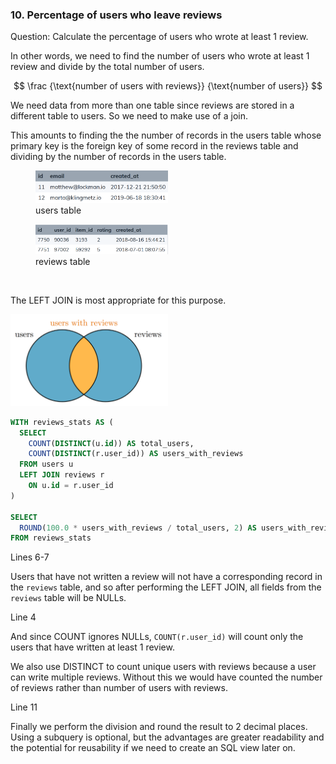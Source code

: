### 10. Percentage of users who leave reviews 

Question: Calculate the percentage of users who wrote at least 1 review.

In other words, we need to find the number of users who wrote at least 1 review and divide by the total number of users.

$$ \frac
{\text{number of users with reviews}}
{\text{number of users}}
$$


We need data from more than one table since reviews are stored in a different table to users. So we need to make use of a join.

This amounts to finding the the number of records in the users table whose primary key is the foreign key of some record in the reviews table and dividing by the number of records in the users table.

<figure>
    <img src="images/users_table.png" width=50%>
    <figcaption>users table</figcaption>
</figure>
<figure>
    <img src="images/reviews_table.png" width=50%>
    <figcaption>reviews table</figcaption>
</figure>

</br >

The LEFT JOIN is most appropriate for this purpose.

<img src="images/users_reviews_diagram.png" width=50%>

```sql {.line-numbers highlight=[4, 6-7, 11]}
WITH reviews_stats AS (
  SELECT 
    COUNT(DISTINCT(u.id)) AS total_users,
    COUNT(DISTINCT(r.user_id)) AS users_with_reviews
  FROM users u
  LEFT JOIN reviews r
    ON u.id = r.user_id
)

SELECT 
  ROUND(100.0 * users_with_reviews / total_users, 2) AS users_with_reviews_percentage
FROM reviews_stats
```

Lines 6-7

Users that have not written a review will not have a corresponding record in the `reviews` table, and so after performing the LEFT JOIN, all fields from the `reviews` table will be NULLs. 

Line 4

And since COUNT ignores NULLs, `COUNT(r.user_id)` will count only the users that have written at least 1 review.

We also use DISTINCT to count unique users with reviews because a user can write multiple reviews. Without this we would have counted the number of reviews rather than number of users with reviews.

Line 11

Finally we perform the division and round the result to 2 decimal places. Using a subquery is optional, but the advantages are greater readability and the potential for reusability if we need to create an SQL view later on.
